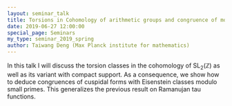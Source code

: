 ```yaml
---
layout: seminar_talk
title: Torsions in Cohomology of arithmetic groups and congruence of modular forms
date: 2019-06-27 12:00:00
special_page: Seminars
my_type: seminar_2019_spring
author: Taiwang Deng (Max Planck institute for mathematics)
---
```


In this talk I will discuss the torsion classes in the cohomology of
SL<sub>2</sub>(ℤ) as well as its variant with compact support.
As a consequence, we show how to deduce congruences of cuspidal forms with Eisenstein classes modulo small primes.
This generalizes the previous result on Ramanujan tau functions.
